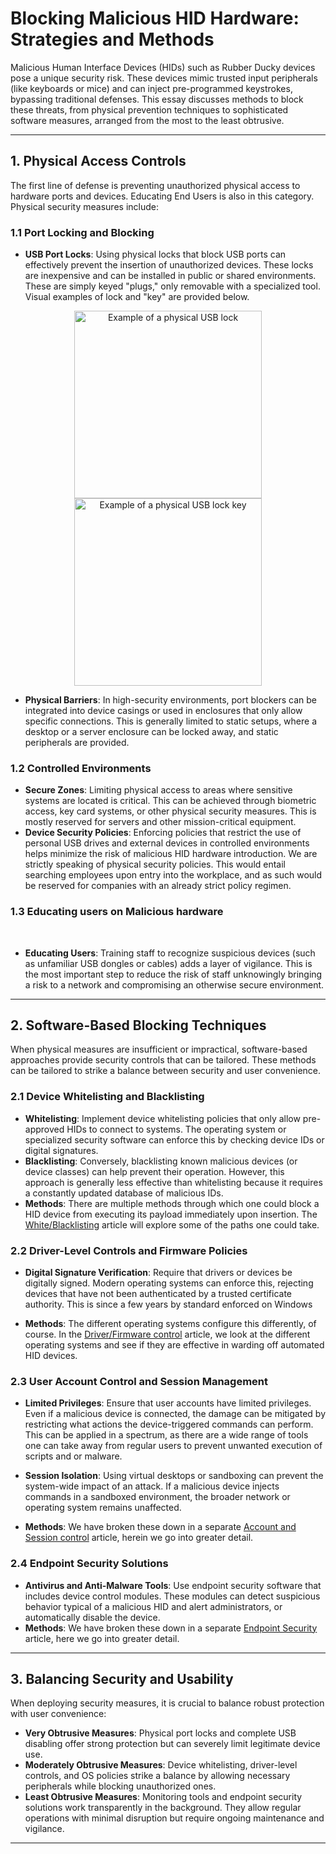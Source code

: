 # Blocking Malicious HID Hardware: Strategies and Methods

Malicious Human Interface Devices (HIDs) such as Rubber Ducky devices pose a unique security risk. These devices mimic trusted input peripherals (like keyboards or mice) and can inject pre-programmed keystrokes, bypassing traditional defenses. This essay discusses methods to block these threats, from physical prevention techniques to sophisticated software measures, arranged from the most to the least obtrusive.

---

## 1. Physical Access Controls

The first line of defense is preventing unauthorized physical access to hardware ports and devices. Educating End Users is also in this category.  
Physical security measures include:

### 1.1 Port Locking and Blocking

- **USB Port Locks**: Using physical locks that block USB ports can effectively prevent the insertion of unauthorized devices. These locks are inexpensive and can be installed in public or shared environments. These are simply keyed "plugs," only removable with a specialized tool. Visual examples of lock and "key" are provided below.
<div style="text-align: center;">
<img src="https://connectivitycenter.com/wp-content/uploads/2020/09/Smart-Keeper-USB-Port-Lock-Professional.jpg" alt="Example of a physical USB lock" style="width: 300px; height: 300px; object-fit: contain; display: inline-block;">
<img src="https://media.s-bol.com/Bv1MBMAklEO2/no2797/550x550.jpg" alt="Example of a physical USB lock key" style="width: 300px; height: 300px; object-fit: contain; display: inline-block;">
</div>

- **Physical Barriers**: In high-security environments, port blockers can be integrated into device casings or used in enclosures that only allow specific connections. This is generally limited to static setups, where a desktop or a server enclosure can be locked away, and static peripherals are provided.

### 1.2 Controlled Environments

- **Secure Zones**: Limiting physical access to areas where sensitive systems are located is critical. This can be achieved through biometric access, key card systems, or other physical security measures. This is mostly reserved for servers and other mission-critical equipment.
- **Device Security Policies**: Enforcing policies that restrict the use of personal USB drives and external devices in controlled environments helps minimize the risk of malicious HID hardware introduction. We are strictly speaking of physical security policies. This would entail searching employees upon entry into the workplace, and as such would be reserved for companies with an already strict policy regimen.

### 1.3 Educating users on Malicious hardware
 
- **Educating Users**: Training staff to recognize suspicious devices (such as unfamiliar USB dongles or cables) adds a layer of vigilance. This is the most important step to reduce the risk of staff unknowingly bringing a risk to a network and compromising an otherwise secure environment.

---

## 2. Software-Based Blocking Techniques

When physical measures are insufficient or impractical, software-based approaches provide security controls that can be tailored. These methods can be tailored to strike a balance between security and user convenience.

### 2.1 Device Whitelisting and Blacklisting

- **Whitelisting**: Implement device whitelisting policies that only allow pre-approved HIDs to connect to systems. The operating system or specialized security software can enforce this by checking device IDs or digital signatures. 
- **Blacklisting**: Conversely, blacklisting known malicious devices (or device classes) can help prevent their operation. However, this approach is generally less effective than whitelisting because it requires a constantly updated database of malicious IDs.
- **Methods**: There are multiple methods through which one could block a HID device from executing its payload immediately upon insertion. The [White/Blacklisting](./mitigation_hid/mitigation_white_black_listing.md) article will explore some of the paths one could take.

### 2.2 Driver-Level Controls and Firmware Policies

- **Digital Signature Verification**: Require that drivers or devices be digitally signed. Modern operating systems can enforce this, rejecting devices that have not been authenticated by a trusted certificate authority. This is since a few years by standard enforced on Windows

- **Methods**: The different operating systems configure this differently, of course. In the [Driver/Firmware control](./mitigation_hid/mitigation_driver_level_control.md) article, we look at the different operating systems and see if they are effective in warding off automated HID devices.

### 2.3 User Account Control and Session Management

- **Limited Privileges**: Ensure that user accounts have limited privileges. Even if a malicious device is connected, the damage can be mitigated by restricting what actions the device-triggered commands can perform. This can be applied in a spectrum, as there are a wide range of tools one can take away from regular users to prevent unwanted execution of scripts and or malware.
- **Session Isolation**: Using virtual desktops or sandboxing can prevent the system-wide impact of an attack. If a malicious device injects commands in a sandboxed environment, the broader network or operating system remains unaffected.

- **Methods**: We have broken these down in a separate [Account and Session control](./mitigation_hid/mitigation_account_session.md) article, herein we go into greater detail.

### 2.4 Endpoint Security Solutions

- **Antivirus and Anti-Malware Tools**: Use endpoint security software that includes device control modules. These modules can detect suspicious behavior typical of a malicious HID and alert administrators, or automatically disable the device.
- **Methods**: We have broken these down in a separate [Endpoint Security](./mitigation_hid/mitigation_endpoint_security_software.md) article, here we go into greater detail.

---

## 3. Balancing Security and Usability

When deploying security measures, it is crucial to balance robust protection with user convenience:

- **Very Obtrusive Measures**: Physical port locks and complete USB disabling offer strong protection but can severely limit legitimate device use.
- **Moderately Obtrusive Measures**: Device whitelisting, driver-level controls, and OS policies strike a balance by allowing necessary peripherals while blocking unauthorized ones.
- **Least Obtrusive Measures**: Monitoring tools and endpoint security solutions work transparently in the background. They allow regular operations with minimal disruption but require ongoing maintenance and vigilance.

---